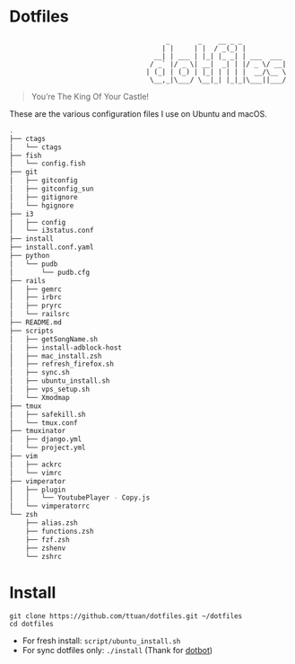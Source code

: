 # Dotfiles

```
                                       _       _    __ _ _
                                      | |     | |  / _(_) |
                                    __| | ___ | |_| |_ _| | ___  ___
                                   / _` |/ _ \| __|  _| | |/ _ \/ __|
                                  | (_| | (_) | |_| | | | |  __/\__ \
                                   \__,_|\___/ \__|_| |_|_|\___||___/

```

> You’re The King Of Your Castle!

These are the various configuration files I use on Ubuntu and macOS.

```sh
.
├── ctags
│   └── ctags
├── fish
│   └── config.fish
├── git
│   ├── gitconfig
│   ├── gitconfig_sun
│   ├── gitignore
│   └── hgignore
├── i3
│   ├── config
│   └── i3status.conf
├── install
├── install.conf.yaml
├── python
│   └── pudb
│       └── pudb.cfg
├── rails
│   ├── gemrc
│   ├── irbrc
│   ├── pryrc
│   └── railsrc
├── README.md
├── scripts
│   ├── getSongName.sh
│   ├── install-adblock-host
│   ├── mac_install.zsh
│   ├── refresh_firefox.sh
│   ├── sync.sh
│   ├── ubuntu_install.sh
│   ├── vps_setup.sh
│   └── Xmodmap
├── tmux
│   ├── safekill.sh
│   └── tmux.conf
├── tmuxinator
│   ├── django.yml
│   └── project.yml
├── vim
│   ├── ackrc
│   └── vimrc
├── vimperator
│   ├── plugin
│   │   └── YoutubePlayer - Copy.js
│   └── vimperatorrc
└── zsh
    ├── alias.zsh
    ├── functions.zsh
    ├── fzf.zsh
    ├── zshenv
    └── zshrc
```

# Install

```
git clone https://github.com/ttuan/dotfiles.git ~/dotfiles
cd dotfiles
```

* For fresh install: `script/ubuntu_install.sh`
* For sync dotfiles only: `./install` (Thank for [dotbot](https://github.com/anishathalye/dotbot))
